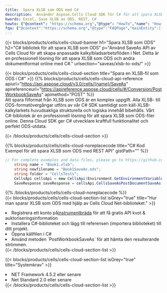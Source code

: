 ```yaml
---
title:  Spara XLSB som ODS med C#
description:  Använder Aspose.Cells Cloud SDK för C# för att spara XLSB-formatfil som ODS-formatfil.
kwords: Excel, Save XLSB as ODS, REST, C#
howto: {"@context": "https://schema.org","@type": "HowTo","name": "How to save XLSB as ODS using the Cells Cloud Net library.","description": "How to save XLSB as ODS using the Cells Cloud Net library.","image": {"@type": "ImageObject"},"url": "/net/saveas/xlsb-to-ods/","step": [{ "@type": "HowToStep","name": "How to save XLSB as ODS using the Cells Cloud Net library. step 1", "image": {"@type": "ImageObject",},"url": "/net/saveas/xlsb-to-ods/","text": "Register an account at <a href='https://dashboard.aspose.cloud/'>Dashboard</a> to get free API quota & authorization details",},{ "@type": "HowToStep","name": "How to save XLSB as ODS using the Cells Cloud Net library. step 1", "image": {"@type": "ImageObject",},"url": "/net/saveas/xlsb-to-ods/","text": "Install C# library and add the reference (import the library) to your project.",},{ "@type": "HowToStep","name": "How to save XLSB as ODS using the Cells Cloud Net library. step 1", "image": {"@type": "ImageObject",},"url": "/net/saveas/xlsb-to-ods/","text": "Open the source file in C#",},{ "@type": "HowToStep","name": "How to save XLSB as ODS using the Cells Cloud Net library. step 1", "image": {"@type": "ImageObject",},"url": "/net/saveas/xlsb-to-ods/","text": "Use the `PostWorkbookSaveAs` method to retrieve the resulting stream.",}, ],"supply": {"@type": "HowToSupply","name": "document"},"tool": [{"@type": "HowToTool","name": "Visual Studio, Visual Studio Code, Rider"},{"@type": "HowToTool","name": "Aspose Cells"}],"totalTime": "PT6M"}
fqa: {"@context":"https://schema.org","@type":"FAQPage","mainEntity":[{"@type":"Question","name":"Why save file as other formats file in C# using REST API?","acceptedAnswer":{"@type":"Answer","text":"Documents are encoded in many ways, and some files may be incompatible with the software you use. To open and read such files, just save them as appropriate file formats.<br/><ol><li>Install .NET SDK and add the reference (import the library) to your project.</li><li>Open the source file in C# using REST API.</li><li>Call the PostWorkbookSaveAsRequest() method, passing an output filename with required extension.</li><li>Get the result of save as a separate file.</li></ol>"}},{"@type":"Question","name":"What file formats can I save as with your C# library?","acceptedAnswer":{"@type":"Answer","text":"We support a variety of file formats for conversion using .NET library, including XLSX, Excel, xls , PDF, CSV, HTML, Markdown, XML, PNG, JPG, TIFF, Json, TXT and many more."}},{"@type":"Question","name":"What is the maximum allowed file size for conversion using this .NET library?","acceptedAnswer":{"@type":"Answer","text":"There are no file size limits for format conversions using .NET library."}}]}
---
```

{{< blocks/products/cells/cells-cloud-banner h1="Spara XLSB som ODS" h2="C# bibliotek för att spara XLSB som ODS" p="Använd SaveAs API av Cells Cloud för att skapa anpassade kalkylbladsarbetsflöden i Net. Detta är en professionell lösning för att spara XLSB som ODS och andra dokumentformat online med C#." urlsection="saveas/xlsb-to-ods/" >}}

{{< blocks/products/cells/cells-cloud-section title="Spara en XLSB-fil som ODS i C#" >}}
{{% blocks/products/cells/cells-cloud-api-reference apiurl="https://api.aspose.cloud/v3.0/cells/{name}/SaveAs" apireferenceurl="https://apireference.aspose.cloud/cells/#/Conversion/PostWorkbookSaveAs" apimethod="POST" %}}
<br/>
Att spara filformat från XLSB som ODS är en komplex uppgift. Alla XLSB- till ODS-formatövergångar utförs av vår C# SDK samtidigt som käll-XLSB-kalkylarkets huvudsakliga strukturella och logiska innehåll bibehålls. Vårt C#-bibliotek är en professionell lösning för att spara XLSB som ODS-filer online. Denna Cloud SDK ger C# utvecklare kraftfull funktionalitet och perfekt ODS-utdata.

{{< /blocks/products/cells/cells-cloud-section >}}

{{% blocks/products/cells/cells-cloud-noreplacecode title="C# Kod Exempel för att spara XLSB som ODS med REST API" gistPath="" %}}
  
```cs
// For complete examples and data files, please go to https://github.com/aspose-cells-cloud/aspose-cells-cloud-dotnet/
    string name = "Book1.xlsb";
    string newfilename = "Book1SaveAs.ods";
    string folder = "CellsTests";
    CellsApi cellsApi = new CellsApi(Environment.GetEnvironmentVariable("ProductClientId"), Environment.GetEnvironmentVariable("ProductClientSecret"));
    SaveResponse saveResponse = cellsApi.CellsSaveAsPostDocumentSaveAs(name, null, newfilename, null,null,folder);
```
  
{{% /blocks/products/cells/cells-cloud-noreplacecode %}}
<br/>
{{< blocks/products/cells/cells-cloud-section-list isGrey="true" title="Hur man sparar XLSB som ODS med hjälp av Cells Cloud Net-biblioteket." >}}
<li> Registrera ett konto på<a href="https://dashboard.aspose.cloud/">instrumentbräda</a> för att få gratis API kvot & auktoriseringsinformation</li>
<li>Installera C#-biblioteket och lägg till referensen (importera biblioteket) till ditt projekt.</li>
<li>Öppna källfilen i C#</li>
<li>Använd metoden `PostWorkbookSaveAs` för att hämta den resulterande strömmen.</li>
{{< /blocks/products/cells/cells-cloud-section-list >}}

{{< blocks/products/cells/cells-cloud-section-list isGrey="true" title="Systemkrav" >}}
<li>NET Framework 4.5.2 eller senare</li>
<li>Net Standard 2.0 eller senare</li>
{{< /blocks/products/cells/cells-cloud-section-list >}}

